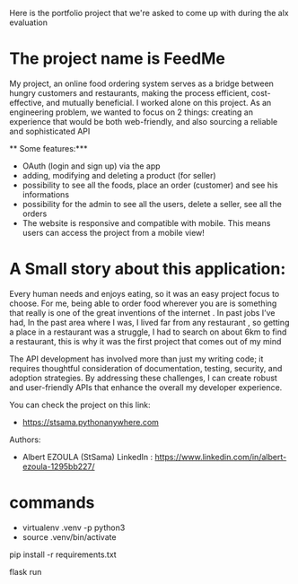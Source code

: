 Here is the portfolio project that we're asked to come up with during the alx evaluation


# The project name is FeedMe

My project, an online food ordering system serves as a bridge between hungry customers and restaurants, making the process efficient, cost-effective, and mutually beneficial. I worked alone on this project. As an engineering problem, we wanted to focus on 2 things: creating an experience that would be both web-friendly, and also sourcing a reliable and sophisticated API


** Some features:***
- OAuth (login and sign up) via the app
- adding, modifying and deleting a product (for seller)
- possibility to see all the foods, place an order (customer) and see his informations
- possibility for the admin to see all the users, delete a seller,  see all the orders
- The website is responsive and compatible with mobile. This means users can access the project from a mobile view!


# A Small story about this application:
Every human needs and  enjoys eating, so it was an easy project focus to choose. For me, being able to order food wherever you are is something that really is one of the great inventions of the  internet . In past jobs I’ve had, In the past area where I was, I lived far from any restaurant , so  getting a place in a restaurant was a struggle,  I had to search on about  6km to find a restaurant, this is why it was the first project that comes out of my mind



The API development has involved more than just my writing code; it requires thoughtful consideration of documentation, testing, security, and adoption strategies. By addressing these challenges, I can create robust and user-friendly APIs that enhance the overall my developer experience.


 You can check the project on this link:
 - https://stsama.pythonanywhere.com

Authors:
- Albert EZOULA (StSama) LinkedIn : https://www.linkedin.com/in/albert-ezoula-1295bb227/

# commands
- virtualenv .venv -p python3
- source .venv/bin/activate

pip install -r requirements.txt

flask run